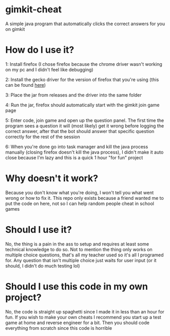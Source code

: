 # gimkit-cheat
A simple java program that automatically clicks the correct answers for you on gimkit

# How do I use it?
1: Install firefox (I chose firefox because the chrome driver wasn't working on my pc and I didn't feel like debugging)

2: Install the gecko driver for the version of firefox that you're using (this can be found [here](https://github.com/mozilla/geckodriver/releases))

3: Place the jar from releases and the driver into the same folder

4: Run the jar, firefox should automatically start with the gimkit join game page

5: Enter code, join game and open up the question panel. The first time the program sees a question it will (most likely) get it wrong before logging the correct answer, after that the bot should answer that specific question correctly for the rest of the session

6: When you're done go into task manager and kill the java process manually (closing firefox doesn't kill the java process), I didn't make it auto close because I'm lazy and this is a quick 1 hour "for fun" project

# Why doesn't it work?
Because you don't know what you're doing, I won't tell you what went wrong or how to fix it. This repo only exists because a friend wanted me to put the code on here, not so I can help random people cheat in school games

# Should I use it?
No, the thing is a pain in the ass to setup and requires at least some technical knowledge to do so. Not to mention the thing only works on multiple choice questions, that's all my teacher used so it's all I programed for. Any question that isn't multiple choice just waits for user input (or it should, I didn't do much testing lol)

# Should I use this code in my own project?
No, the code is straight up spaghetti since I made it in less than an hour for fun. If you wish to make your own cheats I recommend you start up a test game at home and reverse engineer for a bit. Then you should code everything from scratch since this code is horrible
